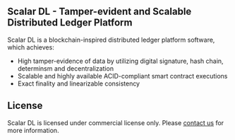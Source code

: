 ## Scalar DL - Tamper-evident and Scalable Distributed Ledger Platform

Scalar DL is a blockchain-inspired distributed ledger platform software, which achieves:
- High tamper-evidence of data by utilizing digital signature, hash chain, determinsm and decentralization
- Scalable and highly available ACID-compliant smart contract executions
- Exact finality and linearizable consistency 

## License
Scalar DL is licensed under commercial license only. Please [contact us](https://scalar-labs.com/contact_us/) for more information.
